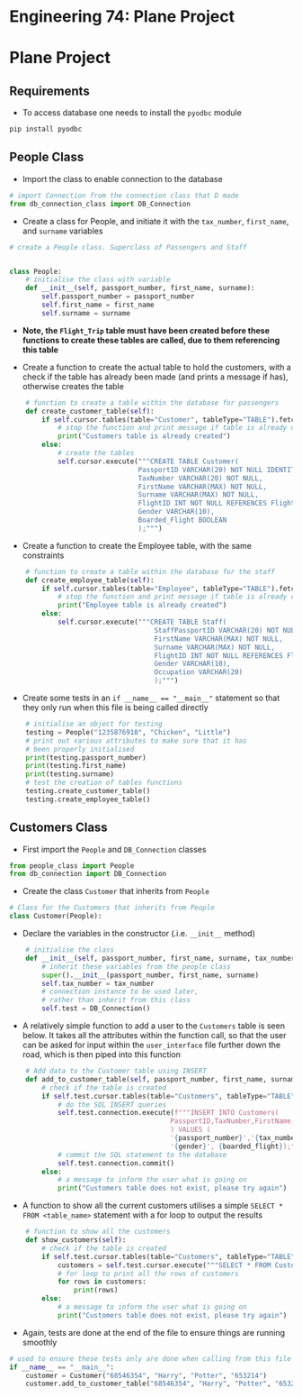 # Engineering 74: Plane Project

 # Plane Project
## Requirements
* To access database one needs to install the `pyodbc` module
```sh
pip install pyodbc
```

## People Class

* Import the class to enable connection to the database
```python
# import Connection from the connection class that D made
from db_connection_class import DB_Connection
```

* Create a class for People, and initiate it with the `tax_number`, `first_name`, and `surname` variables
```python
# create a People class. Superclass of Passengers and Staff


class People:
    # initialise the class with variable
    def __init__(self, passport_number, first_name, surname):
        self.passport_number = passport_number
        self.first_name = first_name
        self.surname = surname
```

* **Note, the `Flight_Trip` table must have been created before these functions to create these tables are called, due to them referencing this table**

* Create a function to create the actual table to hold the customers, with a check if the table has already been made (and prints a message if has), otherwise creates the table
```python
    # function to create a table within the database for passengers
    def create_customer_table(self):
        if self.cursor.tables(table="Customer", tableType="TABLE").fetchone():
            # stop the function and print message if table is already created
            print("Customers table is already created")
        else:
            # create the tables
            self.cursor.execute("""CREATE TABLE Customer(
                                PassportID VARCHAR(20) NOT NULL IDENTITY PRIMARY KEY,
								TaxNumber VARCHAR(20) NOT NULL,
                                FirstName VARCHAR(MAX) NOT NULL,
                                Surname VARCHAR(MAX) NOT NULL,
                                FlightID INT NOT NULL REFERENCES Flight_Trip(FlightID),
                                Gender VARCHAR(10),
                                Boarded_Flight BOOLEAN
                                );""")

```

* Create a function to create the Employee table, with the same constraints
```python
    # function to create a table within the database for the staff
    def create_employee_table(self):
        if self.cursor.tables(table="Employee", tableType="TABLE").fetchone():
            # stop the function and print message if table is already created
            print("Employee table is already created")
        else:
            self.cursor.execute("""CREATE TABLE Staff(
                                    StaffPassportID VARCHAR(20) NOT NULL IDENTITY PRIMARY KEY,
                                    FirstName VARCHAR(MAX) NOT NULL,
                                    Surname VARCHAR(MAX) NOT NULL,
                                    FlightID INT NOT NULL REFERENCES Flight_Trip(FlightID),
                                    Gender VARCHAR(10),
                                    Occupation VARCHAR(20)
                                    );""")
```

* Create some tests in an `if __name__ == "__main__"` statement so that they only run when this file is being called directly
```python
    # initialise an object for testing
    testing = People("1235876910", "Chicken", "Little")
    # print out various attributes to make sure that it has
    # been properly initialised
    print(testing.passport_number)
    print(testing.first_name)
    print(testing.surname)
    # test the creation of tables functions
    testing.create_customer_table()
    testing.create_employee_table()
```

## Customers Class

* First import the `People` and `DB_Connection` classes
```python
from people_class import People
from db_connection import DB_Connection
```
* Create the class `Customer` that inherits from `People`
```python
# Class for the Customers that inherits from People
class Customer(People):
```

* Declare the variables in the constructor (.i.e. `__init__` method)
```python
    # initialise the class
    def __init__(self, passport_number, first_name, surname, tax_number):
        # inherit these variables from the people class
        super().__init__(passport_number, first_name, surname)
        self.tax_number = tax_number
        # connection instance to be used later,
        # rather than inherit from this class
        self.test = DB_Connection()
```

* A relatively simple function to add a user to the `Customers` table is seen below. It takes all the attributes within the function call, so that the user can be asked for input within the `user_interface` file further down the road, which is then piped into this function
```python
    # Add data to the Customer table using INSERT
    def add_to_customer_table(self, passport_number, first_name, surname,tax_number, flight_id, gender, boarded_flight):
        # check if the table is created
        if self.test.cursor.tables(table="Customers", tableType="TABLE").fetchone():
            # do the SQL INSERT queries
            self.test.connection.execute(f"""INSERT INTO Customers(
                                        PassportID,TaxNumber,FirstName,Surname,Flight_ID,Gender,Boarded_Flight
                                        ) VALUES (
                                        '{passport_number}','{tax_number}','{first_name}','{surname}',{flight_id},
                                        '{gender}', {boarded_flight});""")
            # commit the SQL statement to the database
            self.test.connection.commit()
        else:
            # a message to inform the user what is going on
            print("Customers table does not exist, please try again")
```

* A function to show all the current customers utilises a simple `SELECT * FROM <table_name>` statement with a for loop to output the results
```python
    # function to show all the customers
    def show_customers(self):
        # check if the table is created
        if self.test.cursor.tables(table="Customers", tableType="TABLE").fetchone():
            customers = self.test.cursor.execute("""SELECT * FROM Customers""")
            # for loop to print all the rows of customers
            for rows in customers:
                print(rows)
        else:
            # a message to inform the user what is going on
            print("Customers table does not exist, please try again")
```

* Again, tests are done at the end of the file to ensure things are running smoothly
```python
# used to ensure these tests only are done when calling from this file
if __name__ == "__main__":
    customer = Customer("68546354", "Harry", "Potter", "653214")
    customer.add_to_customer_table("68546354", "Harry", "Potter", "653214", "2", "Male", 0)
```
